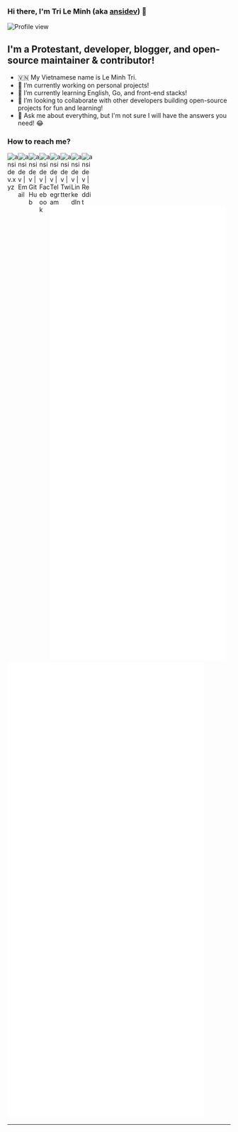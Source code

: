 ### Hi there, I'm Tri Le Minh (aka [ansidev][website]) 👋

<div>
  <img src="https://komarev.com/ghpvc/?username=ansidev" alt="Profile view" />
</div>

## I'm a Protestant, developer, blogger, and open-source maintainer & contributor!
- 🇻🇳 My Vietnamese name is Le Minh Tri.
- 🔭 I’m currently working on personal projects!
- 🌱 I’m currently learning English, Go, and front-end stacks!
- 👯 I’m looking to collaborate with other developers building open-source projects for fun and learning!
- 💬 Ask me about everything, but I'm not sure I will have the answers you need! 😂

### How to reach me?

[<img align="left" width="24px" src="https://ansidev.xyz/pwa-192x192.png" alt="ansidev.xyz" />][website]
<a href="mailto:ansidev@gmail.com"><img align="left" width="24px" src="https://cdn.jsdelivr.net/npm/bootstrap-icons@1.9.1/icons/envelope-fill.svg" alt="ansidev | Email" /></a>
[<img align="left" width="24px" src="https://cdn.jsdelivr.net/npm/bootstrap-icons@1.9.1/icons/github.svg"   alt="ansidev | GitHub" />][github]
[<img align="left" width="24px" src="https://cdn.jsdelivr.net/npm/bootstrap-icons@1.9.1/icons/facebook.svg" alt="ansidev | Facebook" />][facebook]
[<img align="left" width="24px" src="https://cdn.jsdelivr.net/npm/bootstrap-icons@1.9.1/icons/telegram.svg" alt="ansidev | Telegram" />][telegram]
[<img align="left" width="24px" src="https://cdn.jsdelivr.net/npm/bootstrap-icons@1.9.1/icons/twitter.svg"  alt="ansidev | Twitter" />][twitter]
[<img align="left" width="24px" src="https://cdn.jsdelivr.net/npm/bootstrap-icons@1.9.1/icons/linkedin.svg" alt="ansidev | LinkedIn" />][linkedin]
[<img align="left" width="24px" src="https://cdn.jsdelivr.net/npm/bootstrap-icons@1.9.1/icons/reddit.svg"   alt="ansidev | Reddit" />][reddit]

<br/>
<br/>

<img src="./github_metrics_01.svg" />
<img src="./github_metrics_02.svg" />

---

[website]: https://ansidev.xyz
[email]: ansidev@gmail.com
[github]: https://github.com/ansidev
[facebook]: https://facebook.com/leminhtri.py
[telegram]: https://t.me/ansidev
[twitter]: https://twitter.com/ansidev
[linkedin]: https://www.linkedin.com/in/tri-le-minh-1b05bb51/
[reddit]: https://reddit.com/u/ansidev